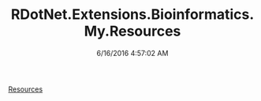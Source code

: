 ﻿---
title: RDotNet.Extensions.Bioinformatics.My.Resources
date: 6/16/2016 4:57:02 AM
---

[Resources](T-RDotNet.Extensions.Bioinformatics.My.Resources.Resources.html)
